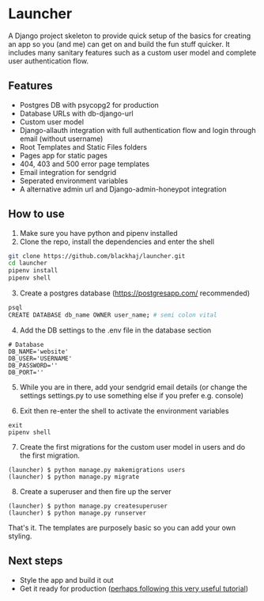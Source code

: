# Launcher
A Django project skeleton to provide quick setup of the basics for creating an app so you (and me) can get on and build the fun stuff quicker. It includes many sanitary features such as a custom user model and complete user authentication flow.

## Features
* Postgres DB with psycopg2 for production
* Database URLs with db-django-url
* Custom user model
* Django-allauth integration with full authentication flow and login through email (without username)
* Root Templates and Static Files folders
* Pages app for static pages
* 404, 403 and 500 error page templates     
* Email integration for sendgrid
* Seperated environment variables
* A alternative admin url and Django-admin-honeypot integration

## How to use
1. Make sure you have python and pipenv installed
2. Clone the repo, install the dependencies and enter the shell
``` bash
git clone https://github.com/blackhaj/launcher.git
cd launcher
pipenv install
pipenv shell
```
3. Create a postgres database (https://postgresapp.com/ recommended)
``` bash
psql
CREATE DATABASE db_name OWNER user_name; # semi colon vital
```
4. Add the DB settings to the .env file in the database section
```
# Database
DB_NAME='website'
DB_USER='USERNAME'
DB_PASSWORD=''
DB_PORT=''
```
5. While you are in there, add your sendgrid email details (or change the settings settings.py to use something else if you prefer e.g. console)

6. Exit then re-enter the shell to activate the environment variables
```
exit
pipenv shell
```

7. Create the first migrations for the custom user model in users and do the first migration.
```
(launcher) $ python manage.py makemigrations users
(launcher) $ python manage.py migrate
```
8. Create a superuser and then fire up the server
```
(launcher) $ python manage.py createsuperuser
(launcher) $ python manage.py runserver
```

That's it. The templates are purposely basic so you can add your own styling.

## Next steps
* Style the app and build it out
* Get it ready for production ([perhaps following this very useful tutorial][1])



[1]: https://medium.com/agatha-codes/9-straightforward-steps-for-deploying-your-django-app-with-heroku-82b952652fb4